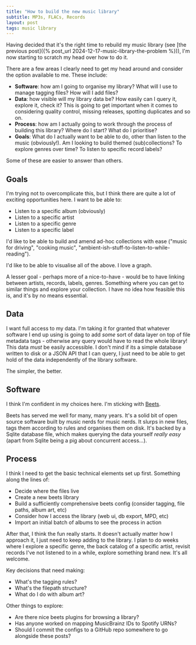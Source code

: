 ```yaml
---
title: "How to build the new music library"
subtitle: MP3s, FLACs, Records
layout: post
tags: music library
--- 
```


Having decided that it's the right time to rebuild my music library (see [the previous post]({% post_url 2024-12-17-music-library-the-problem %})), I'm now starting to scratch my head over how to do it. 

There are a few areas I clearly need to get my head around and consider the option available to me. These include:
- **Software**: how am I going to organise my library? What will I use to manage tagging files? How will I add files?
- **Data**: how visible will my library data be? How easily can I query it, explore it, check it? This is going to get important when it comes to considering quality control, missing releases, spotting duplicates and so on. 
- **Process**: how am I actually going to work through the process of building this library? Where do I start? What do I prioritise?
- **Goals**: What do I actually want to be able to do, other than listen to the music (obviously!). Am I looking to build themed (sub)collections? To explore genres over time? To listen to specific record labels? 

Some of these are easier to answer than others. 

## Goals
I'm trying not to overcomplicate this, but I think there are quite a lot of exciting opportunities here. I want to be able to:
- Listen to a specific album (obviously)
- Listen to a specific artist
- Listen to a specific genre
- Listen to a specific label

I'd like to be able to build and amend ad-hoc collections with ease ("music for driving", "cooking music", "ambient-ish-stuff-to-listen-to-while-reading").

I'd like to be able to visualise all of the above. I love a graph.

A lesser goal - perhaps more of a nice-to-have - would be to have linking between artists, records, labels, genres. Something where you can get to similar things and explore your collection. I have no idea how feasible this is, and it's by no means essential.

## Data
I want full access to my data. I'm taking it for granted that whatever software I end up using is going to add _some_ sort of data layer on top of file metadata tags - otherwise any query would have to read the whole library! This data *must* be easily accessible. I don't mind if its a simple database written to disk or a JSON API that I can query, I just need to be able to get hold of the data independently of the library software. 

The simpler, the better.

## Software
I think I'm confident in my choices here. I'm sticking with [Beets](https://beets.io/).

Beets has served me well for many, many years. It's a solid bit of open source software built by music nerds for music nerds. It slurps in new files, tags them according to rules and organises them on disk. It's backed by a Sqlite database file, which makes querying the data yourself _really easy_ (apart from Sqlite being a pig about concurrent access...).

## Process
I think I need to get the basic technical elements set up first. Something along the lines of:
- Decide where the files live
- Create a new beets library
- Build a sufficiently comprehensive beets config (consider tagging, file paths, album art, etc)
- Consider how I access the library (web ui, db export, MPD, etc)
- Import an initial batch of albums to see the process in action

After that, I think the fun really starts. It doesn't actually matter how I approach it, I just need to keep adding to the library. I plan to do weeks where I explore a specific genre, the back catalog of a specific artist, revisit records I've not listened to in a while, explore something brand new. It's all welcome.

Key decisions that need making:
- What's the tagging rules?
- What's the filepath structure?
- What do I do with album art? 

Other things to explore:
- Are there nice beets plugins for browsing a library?
- Has anyone worked on mapping MusicBrainz IDs to Spotify URNs?
- Should I commit the configs to a GitHub repo somewhere to go alongside these posts?
